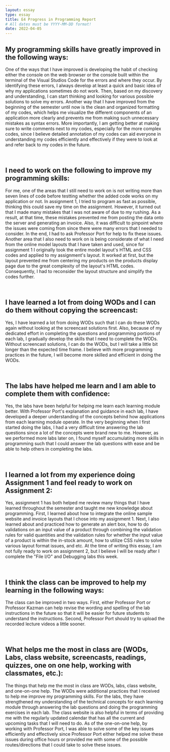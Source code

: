```yaml
---
layout: essay
type: essay
title: E4 Progress in Programming Report
# All dates must be YYYY-MM-DD format!
date: 2022-04-05
---
```


<h2>My programming skills have greatly improved in the following ways:</h2>
<p>
One of the ways that I have improved is developing the habit of checking either the console on the web browser or the console built within the terminal of the Visual Studios Code for the errors and where they occur. By identifying these errors, I always develop at least a quick and basic idea of why my applications sometimes do not work. Then, based on my discovery and understanding, I can start thinking and looking for various possible solutions to solve my errors. Another way that I have improved from the beginning of the semester until now is the clean and organized formatting of my codes, which helps me visualize the different components of an application more clearly and prevents me from making such unnecessary mistakes as syntax errors. More importantly, I am getting better at making sure to write comments next to my codes, especially for the more complex codes, since I believe detailed annotation of my codes can aid everyone in understanding my codes efficiently and effectively if they were to look at and refer back to my codes in the future.
</p>
<br>
<h2>I need to work on the following to improve my programming skills:</h2>
<p>
For me, one of the areas that I still need to work on is not writing more than seven lines of code before testting whether the added code works on my application or not. In assignment 1, I tried to program as fast as possible, thinking this could save my time on the assignment. However, it turned out that I made many mistakes that I was not aware of due to my rushing. As a result, at that time, these mistakes prevented me from posting the data onto the server and generating an invoice. Also, it was difficult to pinpoint where the issues were coming from since there were many errors that I needed to consider. In the end, I had to ask Professor Port for help to fix these issues. Another area that I also need to work on is being considerate of what I need from the online model layouts that I have taken and used, since for assignment 1 I originally took the entire model layout's HTML and CSS codes and applied to my assignment's layout. It worked at first, but the layout prevented me from centering my products on the products display page due to the great complexity of the layout's HTML codes. Consequently, I had to reconsider the layout structure and simplify the codes further. 
</p>
<br>
<h2>I have learned a lot from doing WODs and I can do them without copying the screencast:</h2>
<p>
Yes, I have learned a lot from doing WODs such that I can do these WODs again without looking at the screencast solutions first. Also, because of my dedicated effort in completing the questions and programming portions of each lab, I gradually develop the skills that I need to complete the WODs. Without screencast solutions, I can do the WODs, but I will take a little bit longer than the expected time frame. I believe with more programming practices in the future, I will become more skilled and efficient in doing the WODs.
</p>
<br>
<h2>The labs have helped me learn and I am able to complete them with confidence:</h2>
<p>
Yes, the labs have been helpful for helping me learn each learning module better. With Professor Port's explanation and guidance in each lab, I have developed a deeper understanding of the concepts behind how applications from each learning module operate. In the very beginning when I first started doing the labs, I had a very difficult time answering the lab questions since a lot of the concepts were brand new to me. However, as we performed more labs later on, I found myself accumulating more skills in programming such that I could answer the lab questions with ease and be able to help others in completing the labs. 
</p>
<br>
<h2>I learned a lot from my experience doing Assignment 1 and feel ready to work on Assignment 2:</h2>
<p>
Yes, assignment 1 has both helped me review many things that I have learned throughout the semester and taught me new knowledge about programming. First, I  learned about how to integrate the online sample website and invoice layouts that I chose into my assignment 1. Next, I also learned about and practiced how to generate an alert box, how to do validations on an input value of a product through combining the validation rules for valid quantities and the validation rules for whether the input value of a product is within the in-stock amount, how to utilize CSS rules to solve various layout format issues, and etc. At the time of writing this essay, I am not fully ready to work on assignment 2, but I believe I will be ready after I complete the "File I/O" and Debugging labs this week.
</p>
<br>
<h2>I think the class can be improved to help my learning in the following ways:</h2>
<p>
The class can be improved in two ways. First, either Professor Port or Professor Kazman can help revise the wording and spelling of the lab instructions in the future so that it will be easier for future students to understand the instructions. Second, Professor Port should try to upload the recorded lecture videos a little sooner.
</p>
<br>
<h2>What helps me the most in class are (WODs, Labs, class website, screencasts, readings, quizzes, one on one help, working with classmates, etc.):</h2>
<p>
The things that help me the most in class are WODs, labs, class website, and one-on-one help. The WODs were additional practices that I received to help me improve my programming skills. For the labs, they have strengthened my understanding of the technical concepts for each learning module through answering the lab questions and doing the programming exercises in each lab. The class website is also helpful in terms of providing me with the regularly updated calendar that has all the current and upcoming tasks that I will need to do. As of the one-on-one help, by working with Professor Port, I was able to solve some of the key issues efficiently and effectively since Professor Port either helped me solve these issues during office hours or provided me with some of the possible routes/directions that I could take to solve these issues.
</p>
<br>
